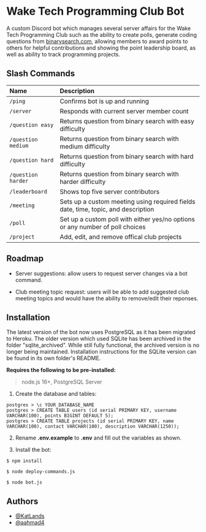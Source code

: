 # Wake Tech Programming Club Bot

A custom Discord bot which manages several server affairs for the Wake Tech Programming Club such as the ability to 
create polls, generate coding questions from [binarysearch.com](https://binarysearch.com/), allowing members to award 
points to others for helpful contributions and showing the point leadership board, as well as ability to track 
programming projects.

## Slash Commands

| Name               | Description                                                                       |
|:-------------------|:----------------------------------------------------------------------------------|
| `/ping`            | Confirms bot is up and running                                                    |
| `/server`          | Responds with current server member count                                         |
| `/question easy`   | Returns question from binary search with easy difficulty                          |
| `/question medium` | Returns question from binary search with medium difficulty                        |
| `/question hard`   | Returns question from binary search with hard difficulty                          |
| `/question harder` | Returns question from binary search with harder difficulty                        |
| `/leaderboard`     | Shows top five server contributors                                                |
| `/meeting`         | Sets up a custom meeting using required fields date, time, topic, and description |
| `/poll`            | Set up a custom poll with either yes/no options or any number of poll choices     |
| `/project`         | Add, edit, and remove offical club projects                                       |

## Roadmap

- Server suggestions: allow users to request server changes via a bot command.

- Club meeting topic request: users will be able to add suggested club meeting topics and would have the ability to remove/edit their reponses.

## Installation

The latest version of the bot now uses PostgreSQL as it has been migrated to Heroku. The older version which used SQLite 
has been archived in the folder "sqlite_archived". While still fully functional, the archived version is no 
longer being maintained. Installation instructions for the SQLite version can be found in its own folder's README.

**Requires the following to be pre-installed:** 
>node.js 16+, PostgreSQL Server

1. Create the database and tables:
```
postgres > \c YOUR_DATABASE_NAME
postgres > CREATE TABLE users (id serial PRIMARY KEY, username VARCHAR(100), points BIGINT DEFAULT 5);
postgres > CREATE TABLE projects (id serial PRIMARY KEY, name VARCHAR(100), contact VARCHAR(100), description VARCHAR(1250));
```
2. Rename **.env.example** to **.env** and fill out the variables as shown.

3. Install the bot:

`$ npm install`

`$ node deploy-commands.js` 

`$ node bot.js`

## Authors

- [@KatLands](https://github.com/KatLands)
- [@aahmad4](https://github.com/aahmad4)
